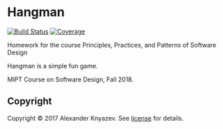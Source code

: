 # Hangman

[![Build Status][travis-badge]][travis-url]
[![Coverage][coverage-image]][coverage-url]

Homework for the course Principles, Practices, and Patterns of Software Design

Hangman is a simple fun game.

MIPT Course on Software Design, Fall 2018.

## Copyright

Copyright © 2017 Alexander Knyazev. See [license] for details.

[license]: LICENSE.txt

[travis-url]: https://travis-ci.org/sashanight/Hangman
[travis-badge]: https://travis-ci.org/sashanight/Hangman.svg?branch=master
[coverage-image]: https://codecov.io/gh/sashanight/Hangman/branch/master/graph/badge.svg
[coverage-url]: https://codecov.io/gh/sashanight/Hangman
